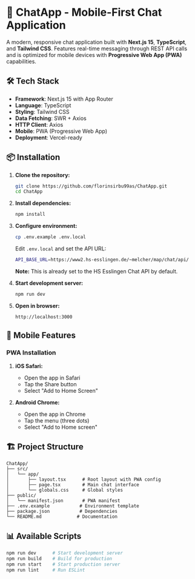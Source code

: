 # 📱 ChatApp - Mobile-First Chat Application

A modern, responsive chat application built with **Next.js 15**, **TypeScript**, and **Tailwind CSS**. Features real-time messaging through REST API calls and is optimized for mobile devices with **Progressive Web App (PWA)** capabilities.

## 🛠️ Tech Stack

- **Framework**: Next.js 15 with App Router
- **Language**: TypeScript
- **Styling**: Tailwind CSS
- **Data Fetching**: SWR + Axios
- **HTTP Client**: Axios
- **Mobile**: PWA (Progressive Web App)
- **Deployment**: Vercel-ready

## 📦 Installation

1. **Clone the repository:**
   ```bash
   git clone https://github.com/florinsirbu99as/ChatApp.git
   cd ChatApp
   ```

2. **Install dependencies:**
   ```bash
   npm install
   ```

3. **Configure environment:**
   ```bash
   cp .env.example .env.local
   ```
   Edit `.env.local` and set the API URL:
   ```bash
   API_BASE_URL=https://www2.hs-esslingen.de/~melcher/map/chat/api/
   ```
   **Note:** This is already set to the HS Esslingen Chat API by default.

4. **Start development server:**
   ```bash
   npm run dev
   ```

5. **Open in browser:**
   ```
   http://localhost:3000
   ```

## 📱 Mobile Features

### PWA Installation

1. **iOS Safari:**
   - Open the app in Safari
   - Tap the Share button
   - Select "Add to Home Screen"

2. **Android Chrome:**
   - Open the app in Chrome
   - Tap the menu (three dots)
   - Select "Add to Home screen"

## 🏗️ Project Structure

```
ChatApp/
├── src/
│   └── app/
│       ├── layout.tsx      # Root layout with PWA config
│       ├── page.tsx        # Main chat interface
│       └── globals.css     # Global styles
├── public/
│   └── manifest.json       # PWA manifest
├── .env.example           # Environment template
├── package.json           # Dependencies
└── README.md             # Documentation
```

## 📊 Available Scripts

```bash
npm run dev      # Start development server
npm run build    # Build for production  
npm run start    # Start production server
npm run lint     # Run ESLint
```